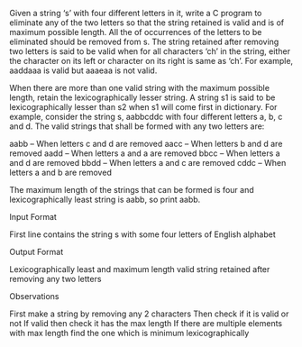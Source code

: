 Given a string ‘s’ with four different letters in it, write a C program to eliminate any of the two letters so that the string retained is valid and is of maximum possible length. All the of occurrences of the letters to be eliminated should be removed from s. The string retained after removing two letters is said to be valid when for all characters ‘ch’ in the string, either the character on its left or character on its right is same as ‘ch’. For example, aaddaaa is valid but aaaeaa is not valid.

When there are more than one valid string with the maximum possible length, retain the lexicographically lesser string. A string s1 is said to be lexicographically lesser than s2 when s1 will come first in dictionary. For example, consider the string s, aabbcddc with four different letters a, b, c and d. The valid strings that shall be formed with any two letters are:

aabb – When letters c and d are removed
aacc – When letters b and d are removed
aadd – When letters a and a are removed
bbcc – When letters a and d are removed
bbdd – When letters a and c are removed
cddc – When letters a and b are removed

The maximum length of the strings that can be formed is four and lexicographically least string is aabb, so print aabb.

Input Format

First line contains the string s with some four letters of English alphabet

Output Format

Lexicographically least and maximum length valid string retained after removing any two letters

Observations

First make a string by removing any 2 characters
Then check if it is valid or not
If valid then check it has the max length
If there are multiple elements with max length find the one which is minimum lexicographically